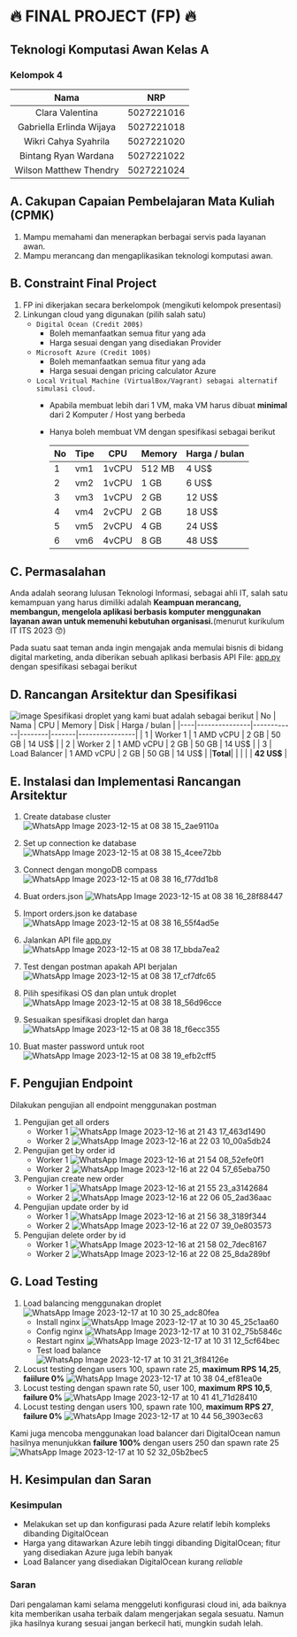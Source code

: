 # 🔥 FINAL PROJECT (FP) 🔥
## Teknologi Komputasi Awan Kelas A
### Kelompok 4

|          **Nama**            |  **NRP**   |
|:----------------------------:|:----------:|
|   Clara Valentina            | 5027221016 |
|   Gabriella Erlinda Wijaya   | 5027221018 |
|   Wikri Cahya Syahrila       | 5027221020 |
|   Bintang Ryan Wardana       | 5027221022 |
|   Wilson Matthew Thendry     | 5027221024 |

## A. Cakupan Capaian Pembelajaran Mata Kuliah (CPMK)
1. Mampu memahami dan menerapkan berbagai servis pada layanan awan.
2. Mampu merancang dan mengaplikasikan teknologi komputasi awan.


## B. Constraint Final Project
1. FP ini dikerjakan secara berkelompok (mengikuti kelompok presentasi)
2. Linkungan cloud yang digunakan (pilih salah satu)
    - `Digital Ocean (Credit 200$)`
        * Boleh memanfaatkan semua fitur yang ada
        * Harga sesuai dengan yang disediakan Provider
    - `Microsoft Azure (Credit 100$)`
        * Boleh memanfaatkan semua fitur yang ada
        * Harga sesuai dengan pricing calculator Azure
    - `Local Vritual Machine (VirtualBox/Vagrant) sebagai alternatif simulasi cloud.`
        * Apabila membuat lebih dari 1 VM, maka VM harus dibuat **minimal** dari 2 Komputer / Host yang berbeda
        * Hanya boleh membuat VM dengan spesifikasi sebagai berikut

            | No | Tipe   | CPU   | Memory | Harga / bulan |
            |----|--------|-------|--------|---------------|
            | 1  | vm1    | 1vCPU | 512 MB | 4 US$         |
            | 2  | vm2    | 1vCPU | 1 GB   | 6 US$         |
            | 3  | vm3    | 1vCPU | 2 GB   | 12 US$        |
            | 4  | vm4    | 2vCPU | 2 GB   | 18 US$        |
            | 5  | vm5    | 2vCPU | 4 GB   | 24 US$        |
            | 6  | vm6    | 4vCPU | 8 GB   | 48 US$        |


## C. Permasalahan
Anda adalah seorang lulusan Teknologi Informasi, sebagai ahli IT, salah satu kemampuan yang harus dimiliki adalah **Keampuan merancang, membangun, mengelola aplikasi berbasis komputer menggunakan layanan awan untuk memenuhi kebutuhan organisasi.**(menurut kurikulum IT ITS 2023 😙) 

Pada suatu saat teman anda ingin mengajak anda memulai bisnis di bidang digital marketing, anda diberikan sebuah aplikasi berbasis API File: [app.py](/app.py) dengan spesifikasi sebagai berikut

## D. Rancangan Arsitektur dan Spesifikasi
![image](https://github.com/clar04/cloud-fp-A2/assets/134349024/be806b07-c1ba-454a-8402-39cdc920b1fa)
Spesifikasi droplet yang kami buat adalah sebagai berikut
| No | Nama          | CPU        | Memory | Disk  | Harga / bulan  |
|----|---------------|------------|--------|-------|----------------|
| 1  | Worker 1      | 1 AMD vCPU | 2 GB   | 50 GB | 14 US$         |
| 2  | Worker 2      | 1 AMD vCPU | 2 GB   | 50 GB | 14 US$         |
| 3  | Load Balancer | 1 AMD vCPU | 2 GB   | 50 GB | 14 US$         |
|**Total**|          |            |        |       | **42 US$**     |

## E. Instalasi dan Implementasi Rancangan Arsitektur
1. Create database cluster
![WhatsApp Image 2023-12-15 at 08 38 15_2ae9110a](https://github.com/clar04/cloud-fp-A2/assets/134349024/345e97d9-d393-4643-9702-a899255ea2f0)

2. Set up connection ke database
![WhatsApp Image 2023-12-15 at 08 38 15_4cee72bb](https://github.com/clar04/cloud-fp-A2/assets/134349024/91def3d5-9ecd-4fa5-a819-c5d910fef3d0)

3. Connect dengan mongoDB compass
![WhatsApp Image 2023-12-15 at 08 38 16_f77dd1b8](https://github.com/clar04/cloud-fp-A2/assets/134349024/cbd1b561-9865-48ae-ab1f-b5a2f0557aca)

4. Buat orders.json
![WhatsApp Image 2023-12-15 at 08 38 16_28f88447](https://github.com/clar04/cloud-fp-A2/assets/134349024/7b9d7d44-d91f-4122-8e26-ea8d3b55803e)

5. Import orders.json ke database
![WhatsApp Image 2023-12-15 at 08 38 16_55f4ad5e](https://github.com/clar04/cloud-fp-A2/assets/134349024/90c2f40c-01c9-43b0-94f8-a261ca79942a)

6. Jalankan API file [app.py](/app.py)![WhatsApp Image 2023-12-15 at 08 38 17_bbda7ea2](https://github.com/clar04/cloud-fp-A2/assets/134349024/968222fe-021b-4dd0-b874-31dfe08f51b1)

7. Test dengan postman apakah API berjalan
![WhatsApp Image 2023-12-15 at 08 38 17_cf7dfc65](https://github.com/clar04/cloud-fp-A2/assets/134349024/ced63a6c-1306-4281-b343-ac4255f3e5be)

8. Pilih spesifikasi OS dan plan untuk droplet
![WhatsApp Image 2023-12-15 at 08 38 18_56d96cce](https://github.com/clar04/cloud-fp-A2/assets/134349024/2297c72e-ec56-4511-9eea-ac67e722213f)

9. Sesuaikan spesifikasi droplet dan harga
![WhatsApp Image 2023-12-15 at 08 38 18_f6ecc355](https://github.com/clar04/cloud-fp-A2/assets/134349024/58a91dba-3c5c-4ef5-8d63-2d7e1824accd)

10. Buat master password untuk root
![WhatsApp Image 2023-12-15 at 08 38 19_efb2cff5](https://github.com/clar04/cloud-fp-A2/assets/134349024/46cf0d75-ac1d-4c73-ada6-20784193e2f5)


## F. Pengujian Endpoint
Dilakukan pengujian all endpoint menggunakan postman
1. Pengujian get all orders
    - Worker 1
    ![WhatsApp Image 2023-12-16 at 21 43 17_463d1490](https://github.com/clar04/cloud-fp-A2/assets/134349024/fbfd2b30-ee60-42db-aa36-916a4d224bb1)
    - Worker 2
    ![WhatsApp Image 2023-12-16 at 22 03 10_00a5db24](https://github.com/clar04/cloud-fp-A2/assets/134349024/789aec8c-b17d-4a55-a771-c8fff19d4751)
2. Pengujian get by order id
    - Worker 1
    ![WhatsApp Image 2023-12-16 at 21 54 08_52efe0f1](https://github.com/clar04/cloud-fp-A2/assets/134349024/16f0ecf6-1a36-44a8-8759-3afc6e185fb1)
    - Worker 2
    ![WhatsApp Image 2023-12-16 at 22 04 57_65eba750](https://github.com/clar04/cloud-fp-A2/assets/134349024/246bca59-46cc-4d86-a29d-1a7adc8e4471)
3. Pengujian create new order
    - Worker 1
    ![WhatsApp Image 2023-12-16 at 21 55 23_a3142684](https://github.com/clar04/cloud-fp-A2/assets/134349024/275f81ac-da26-4e81-a4f4-ec7a4a5884a9)
    - Worker 2
    ![WhatsApp Image 2023-12-16 at 22 06 05_2ad36aac](https://github.com/clar04/cloud-fp-A2/assets/134349024/253a11e5-5c33-41fd-8e54-2a6ff4a9561b)
4. Pengujian update order by id
    - Worker 1
    ![WhatsApp Image 2023-12-16 at 21 56 38_3189f344](https://github.com/clar04/cloud-fp-A2/assets/134349024/bcff0a77-649b-426d-8b50-c8ca3ef04fd3)
    - Worker 2
    ![WhatsApp Image 2023-12-16 at 22 07 39_0e803573](https://github.com/clar04/cloud-fp-A2/assets/134349024/6727d577-325b-4596-9026-3397ba4bdbc6)
5. Pengujian delete order by id
    - Worker 1
    ![WhatsApp Image 2023-12-16 at 21 58 02_7dec8167](https://github.com/clar04/cloud-fp-A2/assets/134349024/5e918107-f976-445b-8f98-c15d48467feb)
    - Worker 2
    ![WhatsApp Image 2023-12-16 at 22 08 25_8da289bf](https://github.com/clar04/cloud-fp-A2/assets/134349024/e5c59aa4-c6d5-41e5-88fd-e11660a70f1f)

## G. Load Testing
1. Load balancing menggunakan droplet
![WhatsApp Image 2023-12-17 at 10 30 25_adc80fea](https://github.com/clar04/cloud-fp-A2/assets/134349024/e48ca0a6-789e-4876-9797-d5f00b6a0ae7)
    - Install nginx
    ![WhatsApp Image 2023-12-17 at 10 30 45_25c1aa60](https://github.com/clar04/cloud-fp-A2/assets/134349024/015d13e0-e558-461d-8b9b-3f9f249d1ddd)
    - Config nginx
    ![WhatsApp Image 2023-12-17 at 10 31 02_75b5846c](https://github.com/clar04/cloud-fp-A2/assets/134349024/c1ed48a5-c7eb-4f83-b424-82df1c35c06a)
    - Restart nginx
    ![WhatsApp Image 2023-12-17 at 10 31 12_5cf64bec](https://github.com/clar04/cloud-fp-A2/assets/134349024/8cf78cdd-8623-4ba5-b0ba-1130916e98fc)
    - Test load balance
    ![WhatsApp Image 2023-12-17 at 10 31 21_3f84126e](https://github.com/clar04/cloud-fp-A2/assets/134349024/7777c5a2-a0a5-492a-b57f-c92047b43ab3)
2. Locust testing dengan users 100, spawn rate 25, **maximum RPS 14,25**, **faiilure 0%**
![WhatsApp Image 2023-12-17 at 10 38 04_ef81ea0e](https://github.com/clar04/cloud-fp-A2/assets/134349024/1b8a2056-ce02-42ca-9632-7446fdc2024d)
3. Locust testing dengan spawn rate 50, user 100, **maximum RPS 10,5**, **failure 0%**
![WhatsApp Image 2023-12-17 at 10 41 41_71d28410](https://github.com/clar04/cloud-fp-A2/assets/134349024/3a9c4fd4-2b21-4cef-93ce-ba2f6b68b198)
4. Locust testing dengan users 100, spawn rate 100, **maximum RPS 27**, **failure 0%**
![WhatsApp Image 2023-12-17 at 10 44 56_3903ec63](https://github.com/clar04/cloud-fp-A2/assets/134349024/e718e56b-7113-4199-9df9-de1601f9424e)

Kami juga mencoba menggunakan load balancer dari DigitalOcean namun hasilnya menunjukkan **failure 100%** dengan users 250 dan spawn rate 25
![WhatsApp Image 2023-12-17 at 10 52 32_05b2bec5](https://github.com/clar04/cloud-fp-A2/assets/134349024/b53c24c0-52f5-4dd8-8cb7-f054ae5449ca)

## H. Kesimpulan dan Saran
### Kesimpulan
- Melakukan set up dan konfigurasi pada Azure relatif lebih kompleks dibanding DigitalOcean
- Harga yang ditawarkan Azure lebih tinggi dibanding DigitalOcean; fitur yang disediakan Azure juga lebih banyak
- Load Balancer yang disediakan DigitalOcean kurang *reliable*
### Saran
Dari pengalaman kami selama menggeluti konfigurasi cloud ini, ada baiknya kita memberikan usaha terbaik dalam mengerjakan segala sesuatu. Namun jika hasilnya kurang sesuai jangan berkecil hati, mungkin sudah lelah.
